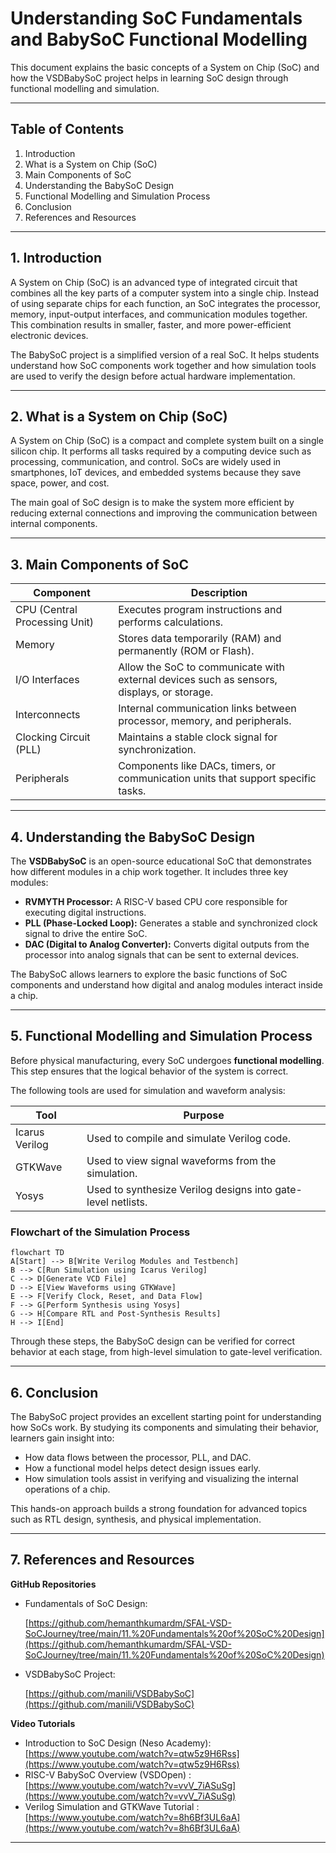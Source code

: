 

# Understanding SoC Fundamentals and BabySoC Functional Modelling

This document explains the basic concepts of a System on Chip (SoC) and how the VSDBabySoC project helps in learning SoC design through functional modelling and simulation.

---

## Table of Contents

1. Introduction
2. What is a System on Chip (SoC)
3. Main Components of SoC
4. Understanding the BabySoC Design
5. Functional Modelling and Simulation Process
6. Conclusion
7. References and Resources

---

## 1. Introduction

A System on Chip (SoC) is an advanced type of integrated circuit that combines all the key parts of a computer system into a single chip. Instead of using separate chips for each function, an SoC integrates the processor, memory, input-output interfaces, and communication modules together.
This combination results in smaller, faster, and more power-efficient electronic devices.

The BabySoC project is a simplified version of a real SoC. It helps students understand how SoC components work together and how simulation tools are used to verify the design before actual hardware implementation.

---

## 2. What is a System on Chip (SoC)

A System on Chip (SoC) is a compact and complete system built on a single silicon chip. It performs all tasks required by a computing device such as processing, communication, and control.
SoCs are widely used in smartphones, IoT devices, and embedded systems because they save space, power, and cost.

The main goal of SoC design is to make the system more efficient by reducing external connections and improving the communication between internal components.

---

## 3. Main Components of SoC

| Component                     | Description                                                                               |
| ----------------------------- | ----------------------------------------------------------------------------------------- |
| CPU (Central Processing Unit) | Executes program instructions and performs calculations.                                  |
| Memory                        | Stores data temporarily (RAM) and permanently (ROM or Flash).                             |
| I/O Interfaces                | Allow the SoC to communicate with external devices such as sensors, displays, or storage. |
| Interconnects                 | Internal communication links between processor, memory, and peripherals.                  |
| Clocking Circuit (PLL)        | Maintains a stable clock signal for synchronization.                                      |
| Peripherals                   | Components like DACs, timers, or communication units that support specific tasks.         |

---

## 4. Understanding the BabySoC Design

The **VSDBabySoC** is an open-source educational SoC that demonstrates how different modules in a chip work together. It includes three key modules:

* **RVMYTH Processor:** A RISC-V based CPU core responsible for executing digital instructions.
* **PLL (Phase-Locked Loop):** Generates a stable and synchronized clock signal to drive the entire SoC.
* **DAC (Digital to Analog Converter):** Converts digital outputs from the processor into analog signals that can be sent to external devices.

The BabySoC allows learners to explore the basic functions of SoC components and understand how digital and analog modules interact inside a chip.

---

## 5. Functional Modelling and Simulation Process

Before physical manufacturing, every SoC undergoes **functional modelling**. This step ensures that the logical behavior of the system is correct.

The following tools are used for simulation and waveform analysis:

| Tool           | Purpose                                                      |
| -------------- | ------------------------------------------------------------ |
| Icarus Verilog | Used to compile and simulate Verilog code.                   |
| GTKWave        | Used to view signal waveforms from the simulation.           |
| Yosys          | Used to synthesize Verilog designs into gate-level netlists. |

### Flowchart of the Simulation Process

```mermaid
flowchart TD
A[Start] --> B[Write Verilog Modules and Testbench]
B --> C[Run Simulation using Icarus Verilog]
C --> D[Generate VCD File]
D --> E[View Waveforms using GTKWave]
E --> F[Verify Clock, Reset, and Data Flow]
F --> G[Perform Synthesis using Yosys]
G --> H[Compare RTL and Post-Synthesis Results]
H --> I[End]
```

Through these steps, the BabySoC design can be verified for correct behavior at each stage, from high-level simulation to gate-level verification.

---

## 6. Conclusion

The BabySoC project provides an excellent starting point for understanding how SoCs work. By studying its components and simulating their behavior, learners gain insight into:

* How data flows between the processor, PLL, and DAC.
* How a functional model helps detect design issues early.
* How simulation tools assist in verifying and visualizing the internal operations of a chip.

This hands-on approach builds a strong foundation for advanced topics such as RTL design, synthesis, and physical implementation.

---

## 7. References and Resources

**GitHub Repositories**

* Fundamentals of SoC Design:
  
  [https://github.com/hemanthkumardm/SFAL-VSD-SoCJourney/tree/main/11.%20Fundamentals%20of%20SoC%20Design](https://github.com/hemanthkumardm/SFAL-VSD-SoCJourney/tree/main/11.%20Fundamentals%20of%20SoC%20Design)
* VSDBabySoC Project:
  
  [https://github.com/manili/VSDBabySoC](https://github.com/manili/VSDBabySoC)

**Video Tutorials**

* Introduction to SoC Design (Neso Academy): [https://www.youtube.com/watch?v=qtw5z9H6Rss](https://www.youtube.com/watch?v=qtw5z9H6Rss)
* RISC-V BabySoC Overview (VSDOpen)        : [https://www.youtube.com/watch?v=vvV_7iASuSg](https://www.youtube.com/watch?v=vvV_7iASuSg)
* Verilog Simulation and GTKWave Tutorial  : [https://www.youtube.com/watch?v=8h6Bf3UL6aA](https://www.youtube.com/watch?v=8h6Bf3UL6aA)

---

